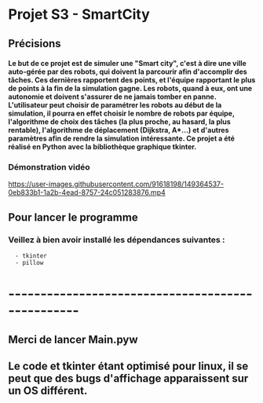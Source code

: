 # Projet S3 - SmartCity

## Précisions
#### Le but de ce projet est de simuler une "Smart city", c'est à dire une ville auto-gérée par des robots, qui doivent la parcourir afin d'accomplir des tâches. Ces dernières rapportent des points, et l'équipe rapportant le plus de points à la fin de la simulation gagne. Les robots, quand à eux, ont une autonomie et doivent s'assurer de ne jamais tomber en panne. L'utilisateur peut choisir de paramétrer les robots au début de la simulation, il pourra en effet choisir le nombre de robots par équipe, l'algorithme de choix des tâches (la plus proche, au hasard, la plus rentable), l'algorithme de déplacement (Dijkstra, A*...) et d'autres paramètres afin de rendre la simulation intéressante. Ce projet a été réalisé en Python avec la bibliothèque graphique tkinter.

### Démonstration vidéo

https://user-images.githubusercontent.com/91618198/149364537-0eb833b1-1a2b-4ead-8757-24c051283876.mp4


## Pour lancer le programme
### Veillez à bien avoir installé les dépendances suivantes :
      - tkinter
      - pillow

# -------------------------------------------------

## Merci de lancer Main.pyw

## Le code et tkinter étant optimisé pour linux, il se peut que des bugs d'affichage apparaissent sur un OS différent.
